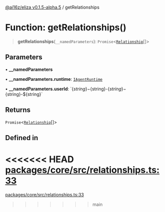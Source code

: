 [@ai16z/eliza v0.1.5-alpha.5](../index.md) / getRelationships

# Function: getRelationships()

> **getRelationships**(`__namedParameters`): `Promise`\<[`Relationship`](../interfaces/Relationship.md)[]\>

## Parameters

• **\_\_namedParameters**

• **\_\_namedParameters.runtime**: [`IAgentRuntime`](../interfaces/IAgentRuntime.md)

• **\_\_namedParameters.userId**: \`$\{string\}-$\{string\}-$\{string\}-$\{string\}-$\{string\}\`

## Returns

`Promise`\<[`Relationship`](../interfaces/Relationship.md)[]\>

## Defined in

<<<<<<< HEAD
[packages/core/src/relationships.ts:33](https://github.com/konstantine25b/eliza/blob/main/packages/core/src/relationships.ts#L33)
=======
[packages/core/src/relationships.ts:33](https://github.com/ai16z/eliza/blob/main/packages/core/src/relationships.ts#L33)
>>>>>>> main
